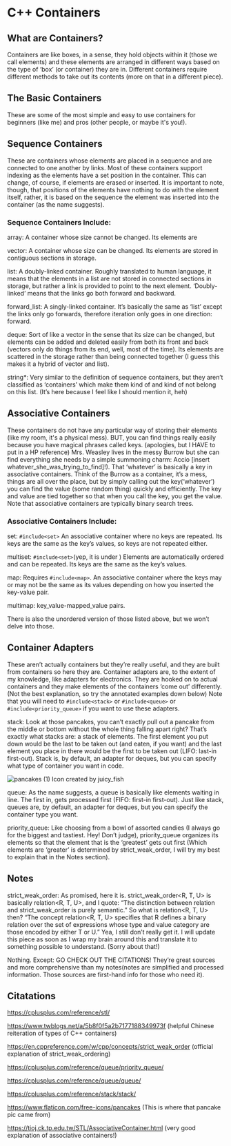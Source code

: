 # C++ Containers

## What are Containers?

Containers are like boxes, in a sense, they hold objects within it (those we call elements) and these elements are arranged in different ways based on the type of ‘box’ (or container) they are in. Different containers require different methods to take out its contents (more on that in a different piece).

## The Basic Containers

These are some of the most simple and easy to use containers for beginners (like me) and pros (other people, or maybe it's you!).

## Sequence Containers

These are containers whose elements are placed in a sequence and are connected to one another by links. Most of these containers support indexing as the elements have a set position in the container. This can change, of course, if elements are erased or inserted. It is important to note, though, that positions of the elements have nothing to do with the element itself, rather, it is based on the sequence the element was inserted into the container (as the name suggests).

### Sequence Containers Include:

array: A container whose size cannot be changed. Its elements are 

vector: A container whose size can be changed. Its elements are stored in contiguous sections in storage.

list: A doubly-linked container. Roughly translated to human language, it means that the elements in a list are not stored in connected sections in storage, but rather a link is provided to point to the next element. ‘Doubly-linked’ means that the links go both forward and backward.

forward_list: A singly-linked container. It’s basically the same as ‘list’ except the links only go forwards, therefore iteration only goes in one direction: forward.

deque: Sort of like a vector in the sense that its size can be changed, but elements can be added and deleted easily from both its front and back (vectors only do things from its end, well, most of the time). Its elements are scattered in the storage rather than being connected together (I guess this makes it a hybrid of vector and list). 

string*: Very similar to the definition of sequence containers, but they aren’t classified as ‘containers’ which make them kind of and kind of not belong on this list. (It’s here because I feel like I should mention it, heh)

## Associative Containers

These containers do not have any particular way of storing their elements (like my room, it's a physical mess). BUT, you can find things really easily because you have magical phrases called keys. (apologies, but I HAVE to put in a HP reference) Mrs. Weasley lives in the messy Burrow but she can find everything she needs by a simple summoning charm: Accio [insert whatever_she_was_trying_to_find]!). That ‘whatever’ is basically a key in associative containers. Think of the Burrow as a container, it’s a mess, things are all over the place, but by simply calling out the key(‘whatever’) you can find the value (some random thing) quickly and efficiently. The key and value are tied together so that when you call the key, you get the value. Note that associative containers are typically binary search trees.

### Associative Containers Include:

set: ```#include<set>``` An associative container where no keys are repeated. Its keys are the same as the key’s values, so keys are not repeated either.

multiset: ```#include<set>```(yep, it is under <set>) Elements are automatically ordered and can be repeated. Its keys are the same as the key’s values.

map: Requires ```#include<map>```. An associative container where the keys may or may not be the same as its values depending on how you inserted the key-value pair.

multimap: key_value-mapped_value pairs. 

There is also the unordered version of those listed above, but we won’t delve into those.

## Container Adapters

These aren’t actually containers but they’re really useful, and they are built from containers so here they are. Container adapters are, to the extent of my knowledge, like adapters for electronics. They are hooked on to actual containers and they make elements of the containers ‘come out’ differently. (Not the best explanation, so try the annotated examples down below) Note that you will need to ```#include<stack>``` or ```#include<queue>``` or ```#include<priority_queue>``` if you want to use these adapters.

stack: Look at those pancakes, you can’t exactly pull out a pancake from the middle or bottom without the whole thing falling apart right? That’s exactly what stacks are: a stack of elements. The first element you put down would be the last to be taken out (and eaten, if you want) and the last element you place in there would be the first to be taken out (LIFO: last-in first-out). Stack is, by default, an adapter for deques, but you can specify what type of container you want in code.

![pancakes (1)](https://github.com/CelestialMoonrise/CPP-STL/assets/103975296/8804fec0-59a3-4636-ac3d-c2466e2d7af8)
Icon created by juicy_fish

queue: As the name suggests, a queue is basically like elements waiting in line. The first in, gets processed first (FIFO: first-in first-out). Just like stack, queues are, by default, an adapter for deques, but you can specify the container type you want.

priority_queue: Like choosing from a bowl of assorted candies (I always go for the biggest and tastiest. Hey! Don’t judge), priority_queue organizes its elements so that the element that is the ‘greatest’ gets out first (Which elements are ‘greater’ is determined by strict_weak_order, I will try my best to explain that in the Notes section).

## Notes

strict_weak_order: As promised, here it is. strict_weak_order<R, T, U> is basically relation<R, T, U>, and I quote: “The distinction between relation and strict_weak_order is purely semantic.” So what is relation<R, T, U> then? “The concept relation<R, T, U> specifies that R defines a binary relation over the set of expressions whose type and value category are those encoded by either T or U.” Yea, I still don’t really get it. I will update this piece as soon as I wrap my brain around this and translate it to something possible to understand. (Sorry about that!)

Nothing. Except: GO CHECK OUT THE CITATIONS! They’re great sources and more comprehensive than my notes(notes are simplified and processed information.  Those sources are first-hand info for those who need it).

## Citatations
https://cplusplus.com/reference/stl/

https://www.twblogs.net/a/5b8f0f5a2b7177188349973f (helpful Chinese reiteration of types of C++ containers)

https://en.cppreference.com/w/cpp/concepts/strict_weak_order (official explanation of strict_weak_ordering)

https://cplusplus.com/reference/queue/priority_queue/

https://cplusplus.com/reference/queue/queue/ 

https://cplusplus.com/reference/stack/stack/ 

https://www.flaticon.com/free-icons/pancakes (This is where that pancake pic came from)

https://tioj.ck.tp.edu.tw/STL/AssociativeContainer.html (very good explanation of associative containers!)



